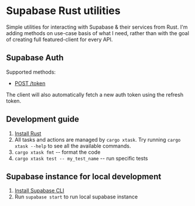 # Supabase Rust utilities

Simple utilities for interacting with Supabase & their services from Rust.
I'm adding methods on use-case basis of what I need, rather than with the goal of creating full featured-client for every API.

## Supabase Auth

Supported methods:

- [POST /token](https://github.com/supabase/auth/blob/master/README.md#post-token)

The client will also automatically fetch a new auth token using the refresh token.

## Development guide

1. [Install Rust](https://rustup.rs/)
2. All tasks and actions are managed by `cargo xtask`. Try running `cargo xtask --help` to see all the available commands.
3. `cargo xtask fmt` -- format the code
4. `cargo xtask test -- my_test_name` -- run specific tests


## Supabase instance for local development
1. [Install Supabase CLI](https://supabase.com/docs/guides/cli/getting-started)
2. Run `supabase start` to run local supabase instance
